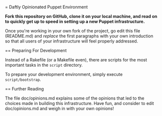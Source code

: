 = Daftly Opinionated Puppet Environment

**Fork this repository on GitHub, clone it on your local machine, and read
on to quickly get up to speed in setting up a new Puppet infrastructure.**

Once you're working in your own fork of the project, go edit this file
(README.md) and _replace_ the first paragraphs with your own introduction
so that all users of your infrastructure will feel properly addressed.

== Preparing For Development

Instead of a Rakefile (or a Makefile even), there are scripts for the most
important tasks in the `script` directory.

To prepare your development environment, simply execute `script/bootstrap`.

== Further Reading

The file doc/opinions.md explains some of the opinions that led to the
choices made in building this infrastructure.  Have fun, and consider to
edit doc/opinions.md and weigh in with your own opinions!
